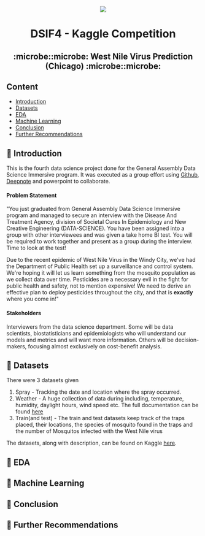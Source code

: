 <p align="center">
<img src = "https://ga-dash.s3.amazonaws.com/production/assets/logo-9f88ae6c9c3871690e33280fcf557f33.png"/>
<h1 align="center">DSIF4 - Kaggle Competition</h1>
<h2 align="center">:microbe::microbe: West Nile Virus Prediction (Chicago) :microbe::microbe:</h2>
</p>

## Content
- [Introduction](#intro)
- [Datasets](#ds)
- [EDA](#eda)
- [Machine Learning](#ml)
- [Conclusion](#conc)
- [Further Recommendations](#fr)

##  <a name="intro"></a> :test_tube: Introduction

This is the fourth data science project done for the General Assembly Data Science Immersive program. It was executed as a group effort using [Github](https://github.com/), [Deepnote](https://deepnote.com/home) and powerpoint to collaborate.

#### Problem Statement

"You just graduated from General Assembly Data Science Immersive program and managed to secure an interview with the Disease And Treatment Agency, division of Societal Cures In Epidemiology and New Creative Engineering (DATA-SCIENCE). You have been assigned into a group with other interviewees and was given a take home BI test. You will be required to work together and present as a group during the interview. Time to look at the test!

Due to the recent epidemic of West Nile Virus in the Windy City, we've had the Department of Public Health set up a surveillance and control system. We're hoping it will let us learn something from the mosquito population as we collect data over time. Pesticides are a necessary evil in the fight for public health and safety, not to mention expensive! We need to derive an effective plan to deploy pesticides throughout the city, and that is **exactly** where you come in!"

#### Stakeholders

Interviewers from the data science department. Some will be data scientists, biostatisticians and epidemiologists who will understand our models and metrics and will want more information. Others will be decision-makers, focusing almost exclusively on cost-benefit analysis.

####

## <a name="ds"></a> :test_tube: Datasets

There were 3 datasets given
1. Spray - Tracking the date and location where the spray occurred.
2. Weather - A huge collection of data during including, temperature, humidity, daylight hours, wind speed etc. The full documentation can be found [here](https://www.kaggle.com/competitions/predict-west-nile-virus/data?select=noaa_weather_qclcd_documentation.pdf)
3. Train(and test) - The train and test datasets keep track of the traps placed, their locations, the species of mosquito found in the traps and the number of Mosquitos infected with the West Nile virus

The datasets, along with description, can be found  on Kaggle [here](https://www.kaggle.com/c/predict-west-nile-virus/).

## <a name="eda"></a> :test_tube: EDA

## <a name="ml"></a> :test_tube: Machine Learning

## <a name="conc"></a> :test_tube: Conclusion

## <a name="fr"></a> :test_tube: Further Recommendations
